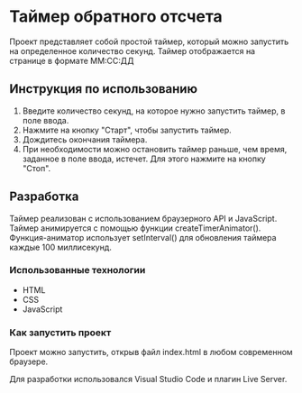 # Таймер обратного отсчета

Проект представляет собой простой таймер, который можно запустить на определенное количество секунд. Таймер отображается на странице в формате ММ:СС:ДД 

## Инструкция по использованию

1. Введите количество секунд, на которое нужно запустить таймер, в поле ввода.
2. Нажмите на кнопку "Старт", чтобы запустить таймер.
3. Дождитесь окончания таймера.
4. При необходимости можно остановить таймер раньше, чем время, заданное в поле ввода, истечет. Для этого нажмите на кнопку "Стоп".

## Разработка

Таймер реализован с использованием браузерного API и JavaScript. Таймер анимируется с помощью функции createTimerAnimator(). Функция-аниматор использует setInterval() для обновления таймера каждые 100 миллисекунд.

### Использованные технологии
- HTML
- CSS
- JavaScript

### Как запустить проект

Проект можно запустить, открыв файл index.html в любом современном браузере. 

Для разработки использовался Visual Studio Code и плагин Live Server.
